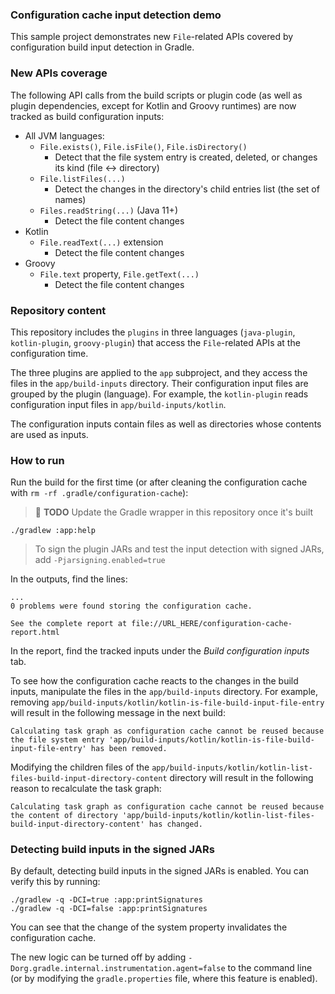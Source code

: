 ### Configuration cache input detection demo

This sample project demonstrates new `File`-related APIs covered by configuration build input detection in Gradle.

### New APIs coverage

The following API calls from the build scripts or plugin code 
(as well as plugin dependencies, except for Kotlin and Groovy runtimes) are now tracked as build configuration inputs:

* All JVM languages:
  * `File.exists()`, `File.isFile()`, `File.isDirectory()`
    * Detect that the file system entry is created, deleted, or changes its kind (file ↔ directory) 
  * `File.listFiles(...)`
    * Detect the changes in the directory's child entries list (the set of names)
  * `Files.readString(...)` (Java 11+)
    * Detect the file content changes
* Kotlin
  * `File.readText(...)` extension
    * Detect the file content changes
* Groovy
  * `File.text` property, `File.getText(...)`
    * Detect the file content changes

### Repository content

This repository includes the `plugins` in three languages (`java-plugin`, `kotlin-plugin`, `groovy-plugin`)
that access the `File`-related APIs at the configuration time.

The three plugins are applied to the `app` subproject, and they access the files in the
`app/build-inputs` directory. Their configuration input files are grouped by the plugin (language).
For example, the `kotlin-plugin` reads configuration input files in `app/build-inputs/kotlin`.

The configuration inputs contain files as well as directories whose contents are used as inputs.

### How to run

Run the build for the first time (or after cleaning the configuration cache with `rm -rf .gradle/configuration-cache`):

> 🔴 **TODO** Update the Gradle wrapper in this repository once it's built 

```
./gradlew :app:help
```

> To sign the plugin JARs and test the input detection with signed JARs, add `-Pjarsigning.enabled=true`

In the outputs, find the lines:

```
...
0 problems were found storing the configuration cache.

See the complete report at file://URL_HERE/configuration-cache-report.html
```

In the report, find the tracked inputs under the _Build configuration inputs_ tab.

To see how the configuration cache reacts to the changes in the build inputs, manipulate
the files in the `app/build-inputs` directory. For example, removing `app/build-inputs/kotlin/kotlin-is-file-build-input-file-entry`
will result in the following message in the next build:

```
Calculating task graph as configuration cache cannot be reused because the file system entry 'app/build-inputs/kotlin/kotlin-is-file-build-input-file-entry' has been removed.
```

Modifying the children files of the `app/build-inputs/kotlin/kotlin-list-files-build-input-directory-content` directory
will result in the following reason to recalculate the task graph:

```
Calculating task graph as configuration cache cannot be reused because the content of directory 'app/build-inputs/kotlin/kotlin-list-files-build-input-directory-content' has changed.
```

### Detecting build inputs in the signed JARs
By default, detecting build inputs in the signed JARs is enabled. You can verify this by running:
```
./gradlew -q -DCI=true :app:printSignatures
./gradlew -q -DCI=false :app:printSignatures
```
You can see that the change of the system property invalidates the configuration cache.

The new logic can be turned off by adding `-Dorg.gradle.internal.instrumentation.agent=false` to the command line (or by modifying the `gradle.properties` file, where this feature is enabled).

